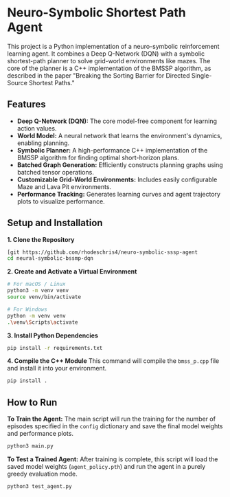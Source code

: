 # Neuro-Symbolic Shortest Path Agent

This project is a Python implementation of a neuro-symbolic reinforcement learning agent. It combines a Deep Q-Network (DQN) with a symbolic shortest-path planner to solve grid-world environments like mazes. The core of the planner is a C++ implementation of the BMSSP algorithm, as described in the paper "Breaking the Sorting Barrier for Directed Single-Source Shortest Paths."

## Features
- **Deep Q-Network (DQN):** The core model-free component for learning action values.
- **World Model:** A neural network that learns the environment's dynamics, enabling planning.
- **Symbolic Planner:** A high-performance C++ implementation of the BMSSP algorithm for finding optimal short-horizon plans.
- **Batched Graph Generation:** Efficiently constructs planning graphs using batched tensor operations.
- **Customizable Grid-World Environments:** Includes easily configurable Maze and Lava Pit environments.
- **Performance Tracking:** Generates learning curves and agent trajectory plots to visualize performance.

## Setup and Installation

**1. Clone the Repository**
```bash
[git https://github.com/rhodeschris4/neuro-symbolic-sssp-agent
cd neural-symbolic-bssmp-dqn
```

**2. Create and Activate a Virtual Environment**
```bash
# For macOS / Linux
python3 -m venv venv
source venv/bin/activate

# For Windows
python -m venv venv
.\venv\Scripts\activate
```

**3. Install Python Dependencies**
```bash
pip install -r requirements.txt
```

**4. Compile the C++ Module**
This command will compile the `bmss_p.cpp` file and install it into your environment.
```bash
pip install .
```

## How to Run

**To Train the Agent:**
The main script will run the training for the number of episodes specified in the `config` dictionary and save the final model weights and performance plots.
```bash
python3 main.py
```

**To Test a Trained Agent:**
After training is complete, this script will load the saved model weights (`agent_policy.pth`) and run the agent in a purely greedy evaluation mode.
```bash
python3 test_agent.py
```
